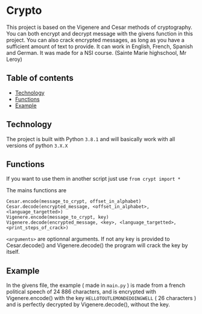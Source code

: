 # Crypto

This project is based on the Vigenere and Cesar methods of cryptography. You can both encrypt and decrypt message with the givens function in this project. You can also crack encrypted messages, as long as you have a sufficient amount of text to provide. It can work in English, French, Spanish and German. It was made for a NSI course. (Sainte Marie highschool, Mr Leroy)

## Table of contents
* [Technology](#technology)
* [Functions](#Functions)
* [Example](#example)

## Technology
The project is built with Python `3.8.1` and will basically work with all versions of python `3.X.X`

## Functions

If you want to use them in another script just use `from crypt import *`

The mains functions are
```
Cesar.encode(message_to_crypt, offset_in_alphabet)
Cesar.decode(encrypted_message, <offset_in_alphabet>, <language_targetted>)
Vigenere.encode(message_to_crypt, key)
Vigenere.decode(encrypted_message, <key>, <language_targetted>, <print_steps_of_crack>)
```
`<arguments>` are optionnal arguments.
If not any key is provided to Cesar.decode() and Vigenere.decode() the program will crack the key by itself.

## Example

In the givens file, the example ( made in `main.py` ) is made from a french political speech of 24 886 characters, and is encrypted with Vigenere.encode() with the key `HELLOTOUTLEMONDEDOINGWELL` ( 26 characters ) and is perfectly decrypted by Vigenere.decode(), without the key.
